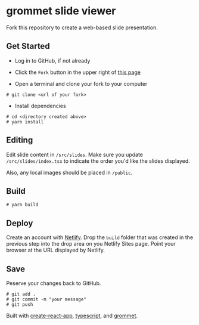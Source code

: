 # grommet slide viewer

Fork this repository to create a web-based slide presentation.

## Get Started

- Log in to GitHub, if not already

- Click the `Fork` button in the upper right of [this page](https://github.com/grommet/grommet-slides)

- Open a terminal and clone your fork to your computer

```
# git clone <url of your fork>
```

- Install dependencies

```
# cd <directory created above>
# yarn install
```

## Editing

Edit slide content in `/src/slides`. Make sure you update `/src/slides/index.tsx` to indicate the order you'd like the slides displayed.

Also, any local images should be placed in `/public`.

## Build

```
# yarn build
```

## Deploy

Create an account with [Netlify](https://netlify.com). Drop the `build` folder that was created in the previous step into the drop area on you Netlify Sites page. Point your browser at the URL displayed by Netlify.

## Save

Peserve your changes back to GitHub.

```
# git add .
# git commit -m "your message"
# git push
```


Built with [create-react-app](https://github.com/facebook/create-react-app), [typescript](https://www.typescriptlang.org), and [grommet](https://github.com/grommet/grommet).
